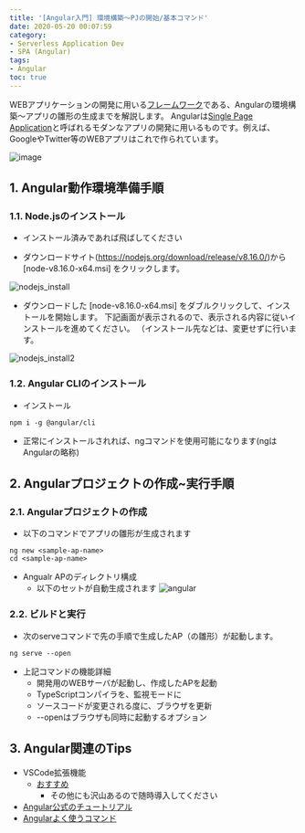 ```yaml
---
title: '[Angular入門] 環境構築～PJの開始/基本コマンド'
date: 2020-05-20 00:07:59
category:
- Serverless Application Dev
- SPA (Angular)
tags:
- Angular
toc: true
---
```


WEBアプリケーションの開発に用いる[フレームワーク](https://sp.otsuka-shokai.co.jp/words/framework.html)である、Angularの環境構築～アプリの雛形の生成までを解説します。
Angularは[Single Page Application](https://digitalidentity.co.jp/blog/creative/about-single-page-application.html)と呼ばれるモダンなアプリの開発に用いるものです。例えば、GoogleやTwitter等のWEBアプリはこれで作られています。
  

![image](https://user-images.githubusercontent.com/41946222/82344822-7da00180-9a2f-11ea-868c-265520c3f38f.png)


<!-- toc -->

## 1. Angular動作環境準備手順

### 1.1. Node.jsのインストール
- インストール済みであれば飛ばしてください

- ダウンロードサイト(https://nodejs.org/download/release/v8.16.0/)から [node-v8.16.0-x64.msi] をクリックします。

![nodejs_install](https://user-images.githubusercontent.com/41946222/68363873-94f05f00-016f-11ea-99d9-f55f07c0cdbd.PNG)

- ダウンロードした [node-v8.16.0-x64.msi] をダブルクリックして、インストールを開始します。
下記画面が表示されるので、表示される内容に従いインストールを進めてください。
（インストール先などは、変更せずに行います。

![nodejs_install2](https://user-images.githubusercontent.com/41946222/68363881-a174b780-016f-11ea-9d15-039b92ae05fb.PNG)

### 1.2. Angular CLIのインストール
- インストール
```
npm i -g @angular/cli
```
- 正常にインストールされれば、ngコマンドを使用可能になります(ngはAngularの略称)

## 2. Angularプロジェクトの作成~実行手順
### 2.1. Angularプロジェクトの作成
- 以下のコマンドでアプリの雛形が生成されます
```
ng new <sample-ap-name>
cd <sample-ap-name>
```
- Angualr APのディレクトリ構成  
    - 以下のセットが自動生成されます
![angular](https://user-images.githubusercontent.com/41946222/68365531-38437300-0174-11ea-9bd1-68cb595c9a80.PNG)


### 2.2. ビルドと実行
- 次のserveコマンドで先の手順で生成したAP（の雛形）が起動します。
```
ng serve --open
```
- 上記コマンドの機能詳細
    - 開発用のWEBサーバが起動し、作成したAPを起動
    - TypeScriptコンパイラを、監視モードに
    - ソースコードが変更される度に、ブラウザを更新
    - --openはブラウザも同時に起動するオプション

## 3. Angular関連のTips
- VSCode拡張機能 
    - [おすすめ](https://marketplace.visualstudio.com/items?itemName=johnpapa.angular-essentials)
        - その他にも沢山あるので随時導入してください
- [Angular公式のチュートリアル](https://angular.jp/start)
- [Angularよく使うコマンド](https://qiita.com/AsatoSa/items/ce7b416dc83522965d72)

